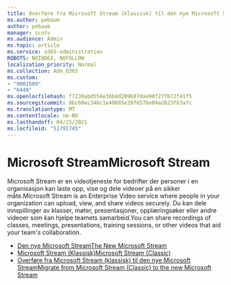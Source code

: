 ```yaml
---
title: Overføre fra Microsoft Stream (klassisk) til den nye Microsoft Stream
ms.author: pebaum
author: pebaum
manager: scotv
ms.audience: Admin
ms.topic: article
ms.service: o365-administration
ROBOTS: NOINDEX, NOFOLLOW
localization_priority: Normal
ms.collection: Adm_O365
ms.custom:
- "9001509"
- "6449"
ms.openlocfilehash: f7239abd554e36b4d209687dae98f27fb72f41f5
ms.sourcegitcommit: 8bc60ec34bc1e40685e3976576e04a2623f63a7c
ms.translationtype: MT
ms.contentlocale: nb-NO
ms.lasthandoff: 04/15/2021
ms.locfileid: "51791745"
---
```

# <a name="microsoft-stream"></a><span data-ttu-id="139b9-102">Microsoft Stream</span><span class="sxs-lookup"><span data-stu-id="139b9-102">Microsoft Stream</span></span>

<span data-ttu-id="139b9-103">Microsoft Stream er en videotjeneste for bedrifter der personer i en organisasjon kan laste opp, vise og dele videoer på en sikker måte.</span><span class="sxs-lookup"><span data-stu-id="139b9-103">Microsoft Stream is an Enterprise Video service where people in your organization can upload, view, and share videos securely.</span></span> <span data-ttu-id="139b9-104">Du kan dele innspillinger av klasser, møter, presentasjoner, opplæringsøker eller andre videoer som kan hjelpe teamets samarbeid.</span><span class="sxs-lookup"><span data-stu-id="139b9-104">You can share recordings of classes, meetings, presentations, training sessions, or other videos that aid your team's collaboration.</span></span>  

- [<span data-ttu-id="139b9-105">Den nye Microsoft Stream</span><span class="sxs-lookup"><span data-stu-id="139b9-105">The New Microsoft Stream</span></span>](https://docs.microsoft.com/stream/new-stream)
- [<span data-ttu-id="139b9-106">Microsoft Stream (Klassisk)</span><span class="sxs-lookup"><span data-stu-id="139b9-106">Microsoft Stream (Classic)</span></span>](https://docs.microsoft.com/stream/overview)
- [<span data-ttu-id="139b9-107">Overføre fra Microsoft Stream (klassisk) til den nye Microsoft Stream</span><span class="sxs-lookup"><span data-stu-id="139b9-107">Migrate from Microsoft Stream (Classic) to the new Microsoft Stream</span></span>](https://docs.microsoft.com/stream/classic-migration)